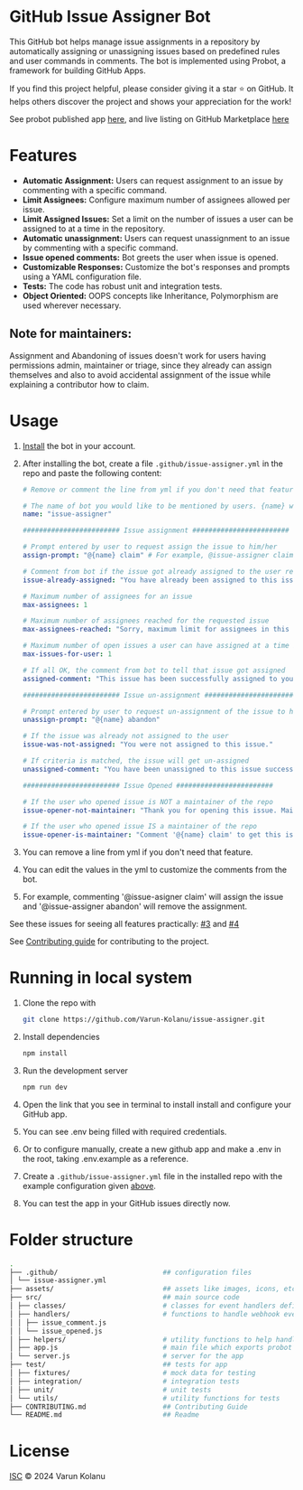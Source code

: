 # GitHub Issue Assigner Bot

[contributing]: /docs/CONTRIBUTING.md
[usage]: /README.md#usage
[license]: /LICENSE

This GitHub bot helps manage issue assignments in a repository by automatically assigning or unassigning issues based on predefined rules and user commands in comments. The bot is implemented using Probot, a framework for building GitHub Apps.

If you find this project helpful, please consider giving it a star ⭐ on GitHub. It helps others discover the project and shows your appreciation for the work!

See probot published app [here](https://probot.github.io/apps/issue-assigner/), and live listing on GitHub Marketplace [here](https://github.com/marketplace/issue-assigner)

# Features

- **Automatic Assignment:** Users can request assignment to an issue by commenting with a specific command.
- **Limit Assignees:** Configure maximum number of assignees allowed per issue.
- **Limit Assigned Issues:** Set a limit on the number of issues a user can be assigned to at a time in the repository.
- **Automatic unassignment:** Users can request unassignment to an issue by commenting with a specific command.
- **Issue opened comments:** Bot greets the user when issue is opened.
- **Customizable Responses:** Customize the bot's responses and prompts using a YAML configuration file.
- **Tests:** The code has robust unit and integration tests.
- **Object Oriented:** OOPS concepts like Inheritance, Polymorphism are used wherever necessary.

## Note for maintainers:

Assignment and Abandoning of issues doesn't work for users having permissions admin, maintainer or triage, since they already can assign themselves and also to avoid accidental assignment of the issue while explaining a contributor how to claim.

# Usage

1. [Install](https://github.com/apps/issue-assigner/installations/new) the bot in your account.
2. After installing the bot, create a file `.github/issue-assigner.yml` in the repo and paste the following content:

   ```yml
   # Remove or comment the line from yml if you don't need that feature

   # The name of bot you would like to be mentioned by users. {name} will be replaced by the below name
   name: "issue-assigner"

   ######################## Issue assignment ########################

   # Prompt entered by user to request assign the issue to him/her
   assign-prompt: "@{name} claim" # For example, @issue-assigner claim

   # Comment from bot if the issue got already assigned to the user requesting
   issue-already-assigned: "You have already been assigned to this issue."

   # Maximum number of assignees for an issue
   max-assignees: 1

   # Maximum number of assignees reached for the requested issue
   max-assignees-reached: "Sorry, maximum limit for assignees in this issue has reached. Please check other issues or contact a maintainer."

   # Maximum number of open issues a user can have assigned at a time in the repo
   max-issues-for-user: 1

   # If all OK, the comment from bot to tell that issue got assigned
   assigned-comment: "This issue has been successfully assigned to you! 🚀"

   ######################## Issue un-assignment ########################

   # Prompt entered by user to request un-assignment of the issue to him/her
   unassign-prompt: "@{name} abandon"

   # If the issue was already not assigned to the user
   issue-was-not-assigned: "You were not assigned to this issue."

   # If criteria is matched, the issue will get un-assigned
   unassigned-comment: "You have been unassigned to this issue successfully."

   ######################## Issue Opened ########################

   # If the user who opened issue is NOT a maintainer of the repo
   issue-opener-not-maintainer: "Thank you for opening this issue. Maintainers will check and approve if seems to be useful."

   # If the user who opened issue IS a maintainer of the repo
   issue-opener-is-maintainer: "Comment '@{name} claim' to get this issue assigned or '@{name} abandon' to get this issue unassigned."
   ```

3. You can remove a line from yml if you don't need that feature.
4. You can edit the values in the yml to customize the comments from the bot.
5. For example, commenting '@issue-asigner claim' will assign the issue and '@issue-assigner abandon' will remove the assignment.

See these issues for seeing all features practically: [#3](https://github.com/Varun-Kolanu/issue-assigner/issues/3) and [#4](https://github.com/Varun-Kolanu/issue-assigner/issues/4)

See [Contributing guide][contributing] for contributing to the project.

# Running in local system

1. Clone the repo with

   ```bash
   git clone https://github.com/Varun-Kolanu/issue-assigner.git
   ```

2. Install dependencies

   ```bash
   npm install
   ```

3. Run the development server

   ```bash
   npm run dev
   ```

4. Open the link that you see in terminal to install install and configure your GitHub app.
5. You can see .env being filled with required credentials.
6. Or to configure manually, create a new github app and make a .env in the root, taking .env.example as a reference.
7. Create a `.github/issue-assigner.yml` file in the installed repo with the example configuration given [above][usage].
8. You can test the app in your GitHub issues directly now.

# Folder structure

```bash
.
├── .github/                          ## configuration files
│ └── issue-assigner.yml
├── assets/                           ## assets like images, icons, etc
├── src/                              ## main source code
│ ├── classes/                        # classes for event handlers defined
│ ├── handlers/                       # functions to handle webhook events from github
│ │ ├── issue_comment.js
│ │ └── issue_opened.js
│ ├── helpers/                        # utility functions to help handlers
│ ├── app.js                          # main file which exports probot app
│ └── server.js                       # server for the app
├── test/                             ## tests for app
│ ├── fixtures/                       # mock data for testing
│ ├── integration/                    # integration tests
│ ├── unit/                           # unit tests
│ └── utils/                          # utility functions for tests
├── CONTRIBUTING.md                   ## Contributing Guide
└── README.md                         ## Readme
```

# License

[ISC][license] © 2024 Varun Kolanu
